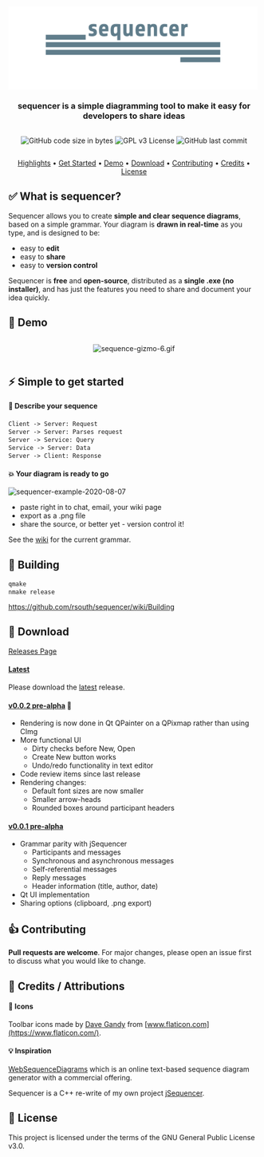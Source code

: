<div align="center" style="display: flex; flex-direction: column;">
  <img src="./public/banner-logo.png" alt="sequencer logo" width="500px" />
  <h3>sequencer is a simple diagramming tool to make it easy for developers to share ideas</h3>
  <p>
    <img alt="GitHub code size in bytes" src="https://img.shields.io/github/languages/code-size/rsouth/sequencer">
    <img alt="GPL v3 License" src="https://img.shields.io/github/license/rsouth/sequencer">
    <img alt="GitHub last commit" src="https://img.shields.io/github/last-commit/rsouth/sequencer">
  </p>
</div>

<p align="center">
  <a href="#white_check_mark-what-is-sequencer">Highlights</a> •
  <a href="#zap-simple-to-get-started">Get Started</a> •
  <a href="#movie_camera-demo">Demo</a> •
  <a href="#rocket-download">Download</a> •
  <a href="#thumbsup-contributing">Contributing</a> •
  <a href="#pray-credits--attributions">Credits</a> •
  <a href="#blue_book-license">License</a>
</p>

## :white_check_mark: What is sequencer?

Sequencer allows you to create **simple and clear sequence diagrams**, based on a simple grammar. Your diagram is **drawn in real-time** as you type, and is designed to be:

 - easy to **edit**
 - easy to **share**
 - easy to **version control**

Sequencer is **free** and **open-source**, distributed as a **single .exe (no installer)**, and has just the features you need to share and document your idea quickly.


## :movie_camera: Demo

<div align="center" style="display: flex; flex-direction: column;">
  <p>
    <img src="https://s8.gifyu.com/images/sequencer-test-rec2.gif" alt="sequence-gizmo-6.gif" border="0" />
  </p>
</div>


## :zap: Simple to get started

#### :speech_balloon: Describe your sequence

```
Client -> Server: Request
Server -> Server: Parses request
Server -> Service: Query
Service -> Server: Data
Server -> Client: Response
```


#### :boom: Your diagram is ready to go

<img src="https://i.ibb.co/FDT8kNL/sequencer-example-2020-08-07.png" alt="sequencer-example-2020-08-07" border="0" />

 - paste right in to chat, email, your wiki page
 - export as a .png file
 - share the source, or better yet - version control it!

See the [wiki](https://github.com/rsouth/sequencer/wiki/Grammar) for the current grammar.


## :hammer: Building

```Batchfile
qmake
nmake release
```

https://github.com/rsouth/sequencer/wiki/Building


## :rocket: Download

[Releases Page](https://github.com/rsouth/sequencer/releases)

#### [Latest](https://github.com/rsouth/sequencer/releases/latest)

Please download the [latest](https://github.com/rsouth/sequencer/releases/latest) release.

#### [v0.0.2 pre-alpha](https://github.com/rsouth/sequencer/releases/tag/v0.0.2-pre-alpha) :cherries:

 - Rendering is now done in Qt QPainter on a QPixmap rather than using CImg
 - More functional UI
   - Dirty checks before New, Open
   - Create New button works
   - Undo/redo functionality in text editor
 - Code review items since last release
 - Rendering changes:
   - Default font sizes are now smaller
   - Smaller arrow-heads
   - Rounded boxes around participant headers
   
   
#### [v0.0.1 pre-alpha](https://github.com/rsouth/sequencer/releases/tag/v0.0.1-pre-alpha)

 - Grammar parity with jSequencer
    - Participants and messages
    - Synchronous and asynchronous messages
    - Self-referential messages
    - Reply messages
    - Header information (title, author, date)
 - Qt UI implementation
 - Sharing options (clipboard, .png export)


## :thumbsup: Contributing

**Pull requests are welcome**. For major changes, please open an issue first to discuss what you would like to change.


## :pray: Credits / Attributions

#### :art: Icons

Toolbar icons made by [Dave Gandy](https://www.flaticon.com/authors/dave-gandy) from [www.flaticon.com](https://www.flaticon.com/).


#### :bulb: Inspiration

[WebSequenceDiagrams](https://www.websequencediagrams.com/) which is an online text-based sequence diagram generator with a commercial offering.

Sequencer is a C++ re-write of my own project [jSequencer](https://github.com/rsouth/jsequencer).


## :blue_book: License

This project is licensed under the terms of the GNU General Public License v3.0.

